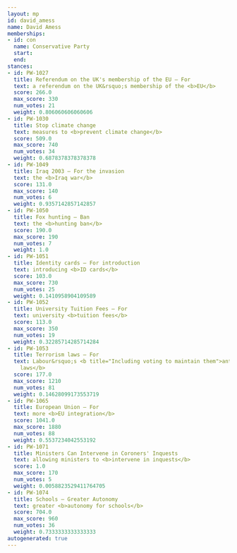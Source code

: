 ```yaml
---
layout: mp
id: david_amess
name: David Amess
memberships:
- id: con
  name: Conservative Party
  start: 
  end: 
stances:
- id: PW-1027
  title: Referendum on the UK's membership of the EU — For
  text: a referendum on the UK&rsquo;s membership of the <b>EU</b>
  score: 266.0
  max_score: 330
  num_votes: 21
  weight: 0.806060606060606
- id: PW-1030
  title: Stop climate change
  text: measures to <b>prevent climate change</b>
  score: 509.0
  max_score: 740
  num_votes: 34
  weight: 0.6878378378378378
- id: PW-1049
  title: Iraq 2003 — For the invasion
  text: the <b>Iraq war</b>
  score: 131.0
  max_score: 140
  num_votes: 6
  weight: 0.9357142857142857
- id: PW-1050
  title: Fox hunting — Ban
  text: the <b>hunting ban</b>
  score: 190.0
  max_score: 190
  num_votes: 7
  weight: 1.0
- id: PW-1051
  title: Identity cards — For introduction
  text: introducing <b>ID cards</b>
  score: 103.0
  max_score: 730
  num_votes: 25
  weight: 0.1410958904109589
- id: PW-1052
  title: University Tuition Fees — For
  text: university <b>tuition fees</b>
  score: 113.0
  max_score: 350
  num_votes: 19
  weight: 0.32285714285714284
- id: PW-1053
  title: Terrorism laws — For
  text: Labour&rsquo;s <b title="Including voting to maintain them">anti-terrorism
    laws</b>
  score: 177.0
  max_score: 1210
  num_votes: 81
  weight: 0.14628099173553719
- id: PW-1065
  title: European Union — For
  text: more <b>EU integration</b>
  score: 1041.0
  max_score: 1880
  num_votes: 88
  weight: 0.5537234042553192
- id: PW-1071
  title: Ministers Can Intervene in Coroners' Inquests
  text: allowing ministers to <b>intervene in inquests</b>
  score: 1.0
  max_score: 170
  num_votes: 5
  weight: 0.0058823529411764705
- id: PW-1074
  title: Schools — Greater Autonomy
  text: greater <b>autonomy for schools</b>
  score: 704.0
  max_score: 960
  num_votes: 36
  weight: 0.7333333333333333
autogenerated: true
---
```

